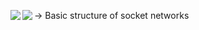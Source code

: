<img align="left"  src="https://media.geeksforgeeks.org/wp-content/uploads/Socket_server.png"> -> Basic structure of socket networks
<img align="left" src="http://www.troubleshooters.com/codecorn/sockets/sockdiag.png">
